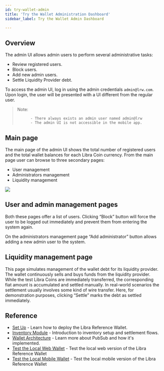 ```yaml
---
id: try-wallet-admin
title: 'Try the Wallet Administration Dashboard'
sidebar_label: Try the Wallet Admin Dashboard 

---
```



## Overview

The admin UI allows admin users to perform several administrative tasks:



*   Review registered users.
*   Block users.
*   Add new admin users.
*   Settle Liquidity Provider debt.

To access the admin UI, log in using the admin credentials `admin@lrw.com`. Upon login, the user will be presented with a UI different from the regular user.

>
>Note: 
>    
>           - There always exists an admin user named admin@lrw
>           - The admin UI is not accessible in the mobile app.  
> 



## Main page

The main page of the admin UI shows the total number of registered users and the total wallet balances for each Libra Coin currency. From the main page user can browse to three secondary pages:



*   User management
*   Administrators management
*   Liquidity management

![](/img/docs/admin-dash.svg)


## User and admin management pages

Both these pages offer a list of users. Clicking “Block” button will force the user to be logged out immediately and prevent them from entering the system again.

On the administrators management page “Add administrator” button allows adding a new admin user to the system.


## Liquidity management page

This page simulates management of the wallet debt for its liquidity provider. The wallet continuously sells and buys funds from the liquidity provider. While the test Libra Coins are immediately transferred, the corresponding fiat amount is accumulated and settled manually. In real-world scenarios the settlement usually involves some kind of wire transfer. Here, for demonstration purposes, clicking “Settle” marks the debt as settled immediately.

## Reference

* [Set Up](set-up-reference-wallet.md) - Learn how to deploy the Libra Reference Wallet.
* [Inventory Module](inventory-mod.md) - Introduction to inventory setup and settlement flows. 
* [Wallet Architecture](wallet-arch.md) - Learn more about PubSub and how it's implemented.
* [Test the Local Web Wallet](try-local-web-wallet.md) - Test the local web version of the Libra Reference Wallet
* [Test the Local Mobile Wallet](try-local-mobile-wallet.md) - Test the local mobile version of the Libra Reference Wallet